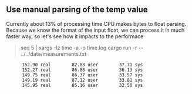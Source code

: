 ## Use manual parsing of the temp value

Currently about 13% of processing time CPU makes bytes to float parsing. Because we know the format of the input float, we can process it in much faster way, so let's see how it impacts to the performace

> seq 5 | xargs -Iz time -a -o time.log cargo run -r -- ../../data/measurements.txt

```time.log
      152.90 real        82.83 user        37.71 sys
      152.27 real        86.88 user        36.13 sys
      149.75 real        86.37 user        33.57 sys
      149.19 real        87.12 user        33.81 sys
      145.95 real        85.16 user        32.50 sys
```
